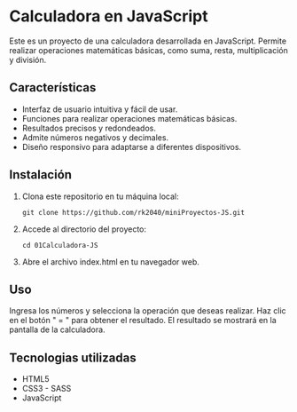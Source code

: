 # Calculadora en JavaScript

Este es un proyecto de una calculadora desarrollada en JavaScript. Permite realizar operaciones matemáticas básicas, como suma, resta, multiplicación y división.

## Características

- Interfaz de usuario intuitiva y fácil de usar.
- Funciones para realizar operaciones matemáticas básicas.
- Resultados precisos y redondeados.
- Admite números negativos y decimales.
- Diseño responsivo para adaptarse a diferentes dispositivos.

## Instalación

1. Clona este repositorio en tu máquina local:

   ```shell
   git clone https://github.com/rk2040/miniProyectos-JS.git
   
2. Accede al directorio del proyecto: 

   ```shell
   cd 01Calculadora-JS

3. Abre el archivo index.html en tu navegador web.

## Uso

Ingresa los números y selecciona la operación que deseas realizar.
Haz clic en el botón " = " para obtener el resultado.
El resultado se mostrará en la pantalla de la calculadora.

## Tecnologias utilizadas

* HTML5
* CSS3 - SASS
* JavaScript
